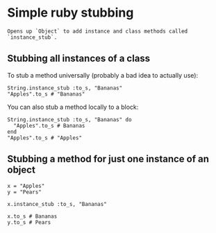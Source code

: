 Simple ruby stubbing
==========

    Opens up `Object` to add instance and class methods called
    `instance_stub`.

## Stubbing all instances of a class

To stub a method universally (probably a bad idea to actually use):

    String.instance_stub :to_s, "Bananas"
    "Apples".to_s # "Bananas"

You can also stub a method locally to a block:

    String.instance_stub :to_s, "Bananas" do
      "Apples".to_s # Bananas
    end
    "Apples".to_s # "Apples"

## Stubbing a method for just one instance of an object

    x = "Apples"
    y = "Pears"

    x.instance_stub :to_s, "Bananas"

    x.to_s # Bananas
    y.to_s # Pears
